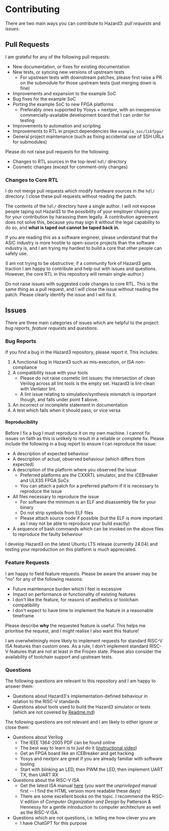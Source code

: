 # Contributing

There are two main ways you can contribute to Hazard3: _pull requests_ and _issues_.

## Pull Requests

I am grateful for any of the following pull requests:

* New documentation, or fixes for existing documentation
* New tests, or syncing new versions of upstream tests
	* For upstream tests with downstream patches, please first raise a PR on the submodule for those upstream tests (just merging down is fine)
* Improvements and expansion to the example SoC
* Bug fixes for the example SoC
* Porting the example SoC to new FPGA platforms
	* Preferably ones supported by Yosys + nextpnr, with an inexpensive commercially-available development board that I can order for testing
* Improvements to automation and scripting
* Improvements to RTL in project dependencies like `example_soc/libfpga/`
* General project maintenance (such as fixing accidental use of SSH URLs for submodules)

Please do not raise pull requests for the following:

* Changes to RTL sources in the top-level `hdl/` directory
* Cosmetic changes (except for comment-only changes)

### Changes to Core RTL

I do not merge pull requests which modify hardware sources in the `hdl/` directory. I close these pull requests without reading the patch.

The contents of the `hdl/` directory have a single author. I will not expose people taping out Hazard3 to the possibility of your employer chasing you for your contribution by harassing them legally. A contribution agreement does not solve this, because you may sign it without the legal capability to do so, and **what is taped out cannot be taped back in.**

If you are reading this as a software engineer, please understand that the ASIC industry is more hostile to open-source projects than the software industry is, and I am trying my hardest to build a core that other people can safely use.

(I am not trying to be obstructive; if a community fork of Hazard3 gets traction I am happy to contribute and help out with issues and questions. However, the core RTL in this repository will remain single-author.)

Do not raise issues with suggested code changes to core RTL. This is the same thing as a pull request, and I will close the issue without reading the patch. Please clearly identify the issue and I will fix it.

## Issues

There are three main categories of issues which are helpful to the project: _bug reports_, _feature requests_ and _questions_.

### Bug Reports

If you find a bug in the Hazard3 repository, please report it. This includes:

1. A functional bug in Hazard3 such as mis-execution, or ISA non-compliance
2. A compatibility issue with your tools
	* Please do not raise cosmetic lint issues: the intersection of clean Verilog across all lint tools is the empty set. Hazard3 is lint-clean with Verilator lint.
	* A lint issue relating to simulation/synthesis mismatch is important though, and falls under point **1** above.
3. An incorrect or incomplete statement in documentation
4. A test which fails when it should pass, or vice versa

#### Reproducibility

Before I fix a bug I must reproduce it on my own machine. I cannot fix issues on faith as this is unlikely to result in a reliable or complete fix. Please include the following in a bug report to ensure I can reproduce the issue:

* A description of expected behaviour
* A description of actual, observed behaviour (which differs from expected)
* A description of the platform where you observed the issue
	* Preferred platforms are the CXXRTL simulator, and the iCEBreaker and ULX3S FPGA SoCs
	* You can attach a patch for a preferred platform if it is necessary to reproduce the issue
* All files necessary to reproduce the issue
	* For software the minimum is an ELF and disassembly file for your binary
	* Do not strip symbols from ELF files
	* Please attach source code if possible (but the ELF is more important as I may not be able to reproduce your build exactly)
* A sequence of bash commands which can be invoked on the above files to reproduce the faulty behaviour

I develop Hazard3 on the latest Ubuntu LTS release (currently 24.04) and testing your reproduction on this platform is much appreciated.

### Feature Requests

I am happy to field feature requests. Please be aware the answer may be "no" for any of the following reasons:

* Future maintenance burden which I feel is excessive
* Impact on performance or functionality of existing features
* I don't like the feature, for reasons of aesthetics or toolchain compatibility
* I don't expect to have time to implement the feature in a reasonable timeframe

Please describe **why** the requested feature is useful. This helps me prioritise the request, and I might realise I also want this feature!

I am overwhelmingly more likely to implement requests for standard RISC-V ISA features than custom ones. As a rule, I don't implement standard RISC-V features that are not at least in the Frozen state. Please also consider the availability of toolchain support and upstream tests.

### Questions

The following questions are relevant to this repository and I am happy to answer them:

* Questions about Hazard3's implementation-defined behaviour in relation to the RISC-V standards
* Questions about tools used to build the Hazard3 simulator or tests (which are not covered by [Readme.md](Readme.md))

The following questions are not relevant and I am likely to either ignore or close them:

* Questions about Verilog
	* The IEEE 1364-2005 PDF can be found online
	* The best way to learn is to just do it ([instructional video](https://www.youtube.com/watch?v=ZXsQAXx_ao0))
	* Get an FPGA board like an iCEBreaker and get hacking
	* Yosys and nextpnr are great if you are already familiar with software tooling
	* Start with blinking an LED, then PWM the LED, then implement UART TX, then UART RX
* Questions about the RISC-V ISA
	* Get the latest ISA manual [here](https://github.com/riscv/riscv-isa-manual/releases/latest) (you want the _unprivileged_ manual first -- I find the HTML version more readable these days)
	* There are some excellent books on the topic. I recommend the RISC-V edition of _Computer Organization and Design_ by Patterson & Hennessy for a gentle introduction to computer architecture as well as the RISC-V ISA.
* Questions which are not questions, i.e. telling me how clever you are
	* I have ChatGPT for this purpose
